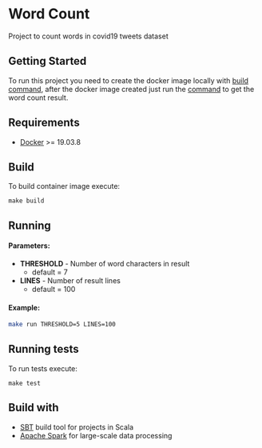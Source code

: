 # Word Count

Project to count words in covid19 tweets dataset

## Getting Started

To run this project you need to create the docker image locally with [build command](#build), after the docker image created just run the [command](#running) to get the word count result.

## Requirements

- [Docker](https://docs.docker.com/engine/install/ubuntu/) >= 19.03.8

## Build

To build container image execute:
```
make build
```

## Running

#### Parameters: 

- **THRESHOLD** - Number of word characters in result
    - default = 7
- **LINES** - Number of result lines
    - default = 100

#### Example:
````bash
make run THRESHOLD=5 LINES=100
````

## Running tests
To run tests execute: 

```
make test
```

## Build with

- [SBT](https://www.scala-sbt.org/) build tool for projects in Scala
- [Apache Spark](https://spark.apache.org/) for large-scale data processing





